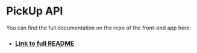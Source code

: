 # PickUp API

You can find the full documentation on the repo of the front-end app here: 

* ### [Link to full README](https://github.com/harryrw/pickup-frontend)